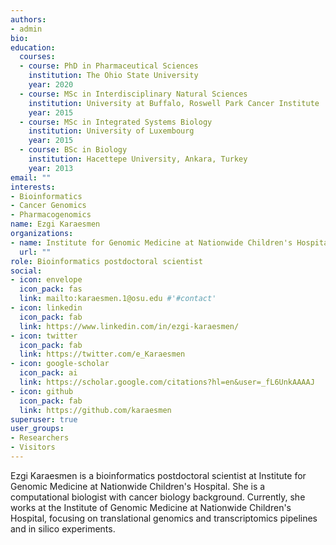 ```yaml
---
authors:
- admin
bio: 
education:
  courses:
  - course: PhD in Pharmaceutical Sciences
    institution: The Ohio State University
    year: 2020
  - course: MSc in Interdisciplinary Natural Sciences
    institution: University at Buffalo, Roswell Park Cancer Institute
    year: 2015
  - course: MSc in Integrated Systems Biology
    institution: University of Luxembourg
    year: 2015
  - course: BSc in Biology
    institution: Hacettepe University, Ankara, Turkey
    year: 2013
email: ""
interests:
- Bioinformatics
- Cancer Genomics 
- Pharmacogenomics
name: Ezgi Karaesmen
organizations:
- name: Institute for Genomic Medicine at Nationwide Children's Hospital
  url: ""
role: Bioinformatics postdoctoral scientist
social:
- icon: envelope
  icon_pack: fas
  link: mailto:karaesmen.1@osu.edu #'#contact'
- icon: linkedin
  icon_pack: fab
  link: https://www.linkedin.com/in/ezgi-karaesmen/
- icon: twitter
  icon_pack: fab
  link: https://twitter.com/e_Karaesmen
- icon: google-scholar
  icon_pack: ai
  link: https://scholar.google.com/citations?hl=en&user=_fL6UnkAAAAJ
- icon: github
  icon_pack: fab
  link: https://github.com/karaesmen
superuser: true
user_groups:
- Researchers
- Visitors
---
```


Ezgi Karaesmen is a bioinformatics postdoctoral scientist at Institute for Genomic Medicine at Nationwide Children's Hospital. She is a computational biologist with cancer biology background. Currently, she works at the Institute of Genomic Medicine at Nationwide Children's Hospital, focusing on translational genomics and transcriptomics pipelines and in silico experiments. 
